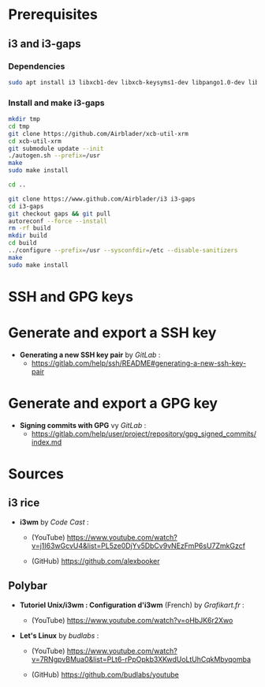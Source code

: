 # Prerequisites

## i3 and i3-gaps

### Dependencies

```bash
sudo apt install i3 libxcb1-dev libxcb-keysyms1-dev libpango1.0-dev libxcb-util0-dev libxcb-icccm4-dev libyajl-dev libstartup-notification0-dev libxcb-randr0-dev libev-dev libxcb-cursor-dev libxcb-xinerama0-dev libxcb-xkb-dev libxkbcommon-dev libxkbcommon-x11-dev autoconf xutils-dev libtool automake libxcb-shape0-dev
```

### Install and make i3-gaps

```bash
mkdir tmp
cd tmp
git clone https://github.com/Airblader/xcb-util-xrm
cd xcb-util-xrm
git submodule update --init
./autogen.sh --prefix=/usr
make
sudo make install

cd ..

git clone https://www.github.com/Airblader/i3 i3-gaps
cd i3-gaps
git checkout gaps && git pull
autoreconf --force --install
rm -rf build
mkdir build
cd build
../configure --prefix=/usr --sysconfdir=/etc --disable-sanitizers
make
sudo make install
```

# SSH and GPG keys

# Generate and export a SSH key

- **Generating a new SSH key pair** by *GitLab* :
  - <https://gitlab.com/help/ssh/README#generating-a-new-ssh-key-pair>

# Generate and export a GPG key

- **Signing commits with GPG** vy *GitLab* :
  - <https://gitlab.com/help/user/project/repository/gpg_signed_commits/index.md>

# Sources

## i3 rice

- **i3wm** by *Code Cast* :

  - (YouTube) <https://www.youtube.com/watch?v=j1I63wGcvU4&list=PL5ze0DjYv5DbCv9vNEzFmP6sU7ZmkGzcf>

  - (GitHub) <https://github.com/alexbooker>

## Polybar

- **Tutoriel Unix/i3wm : Configuration d'i3wm** (French) by *Grafikart.fr* :

  - (YouTube) <https://www.youtube.com/watch?v=oHbJK6r2Xwo>

- **Let's Linux** by *budlabs* :

  - (YouTube) <https://www.youtube.com/watch?v=7RNgpvBMua0&list=PLt6-rPpOpkb3XKwdUoLtUhCqkMbyqomba>

  - (GitHub) <https://github.com/budlabs/youtube>
